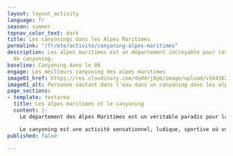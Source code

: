 ```yaml
---
layout: layout_activity
language: fr
season: summer
topnav_color_text: dark
title: Les canyonings dans les Alpes Maritimes
permalink: "/fr/ete/activite/canyoning-alpes-maritimes"
description: Les alpes maritimes est un département incroyable pour les pratiquants
  de canyoning.
baseline: Canyoning dans le 06
engage: Les meilleurs canyoning des alpes maritimes
image01_href: https://res.cloudinary.com/deddrj0yb/image/upload/v1643629416/website/Canyoning%2006/GPTempDownload_2_o77y31.jpg
image01_alt: Personne sautant dans l'eau dans un canyoning dans les alpes maritimes
page_sections:
- template: textarea
  title: Les alpes maritimes et le canyoning
  content: |-
    Le département des Alpes Maritimes est un véritable paradis pour la pratique du canyoning. On y retrouve des canyonings très réputé dans la France et cela pour tous les niveaux et toutes les pratiques. Dans l'arrière pays niçois on retrouve alors des canyonings techniques et engagés, d'autres ludiques et familiales. On y découvre alors des paysages sublimes et unique, le 06 vous offre une diversité environnementale remarquable.

    Le canyoning est une activité sensationnel, ludique, sportive où vous allez vous immergez dans les cours d'eaux d'une nature sauvage. Partez glisser, sauter, nager, randonner dans les différents canyons des Alpes Maritimes.
published: false

---
```

